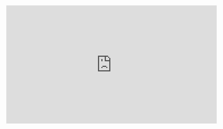 <p id="video">
<iframe width="560" height="315" src="https://www.youtube.com/embed/DcyEnweqmP8" frameborder="0" allowfullscreen></iframe>
</p>
